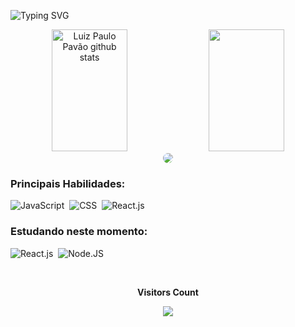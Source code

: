 ![Typing SVG](https://readme-typing-svg.herokuapp.com/?color=00FA9A&size=35&center=true&vCenter=true&width=1000&lines=Olá,+Meu+nome+é+Luiz+Paulo+Pavão;Eu+tenho+30+anos;sou+brasileiro;sou+Desenvolvedor+Front-End;Bem+Vindo+ao+meu+perfil!)
<div align="center">  
  <img width="49%" height="195px" src="https://github-readme-stats.vercel.app/api?username=luizpaulopavaoalvim&show_icons=true&count_private=true&hide_border=true&title_color=00FA9A&icon_color=FFFFFF&text_color=00FA9A&bg_color=161b22" alt="Luiz Paulo Pavão github stats" />
  <img width="49%" height="195px" src="https://github-readme-stats.vercel.app/api/top-langs/?username=luizpaulopavaoalvim&layout=compact&hide_border=true&title_color=00FA9A&text_color=00FA9A&bg_color=161b22" />
</div>
<div align="center">
<a href="https://www.linkedin.com/in/luizpaulopavaoalvim/" target="_blank"><img src="https://img.shields.io/badge/-LinkedIn-%230077B5?style=for-the-badge&logo=linkedin&logoColor=white" style="border-radius: 30px" target="_blank"></a> 
 </div>
 
  ### Principais Habilidades:
![JavaScript](https://img.shields.io/badge/-JavaScript-0D1117?style=for-the-badge&logo=javascript&labelColor=0d1117)&nbsp;
![CSS](https://img.shields.io/badge/-CSS-0D1117?style=for-the-badge&logo=CSS3&logoColor=1572B6&labelColor=0d1117)&nbsp;
![React.js](https://img.shields.io/badge/-React.js-0D1117?style=for-the-badge&logo=react&labelColor=0d1117)&nbsp;

### Estudando neste momento:
![React.js](https://img.shields.io/badge/-React.js-0d1117?style=for-the-badge&logo=react&labelColor=0d1117)&nbsp;
![Node.JS](https://img.shields.io/badge/-Node.JS-0d1117?style=for-the-badge&logo=node.js&labelColor=0d1117A&textColor=0d1117)&nbsp;

<div align="center">
<br><p align="center"><b>Visitors Count</b></p>  
<p align="center"><img align="center" src="https://profile-counter.glitch.me/{luizpaulopavaoalvim}/count.svg" /></p> 
<br>
</div>
